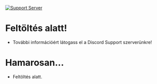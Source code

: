 [![Support Server](https://i.imgur.com/3CDbHx5.png)](https://discord.gg/C83h4Sk)

# Feltöltés alatt!

- További információért látogass el a Discord Support szerverünkre!

# Hamarosan...
- Feltöltés alatt.
